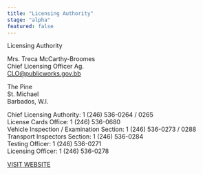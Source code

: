 ```yaml
---
title: "Licensing Authority"
stage: "alpha"
featured: false
---
```


Licensing Authority

Mrs. Treca McCarthy-Broomes  
Chief Licensing Officer Ag.  
CLO@publicworks.gov.bb

The Pine  
St. Michael  
Barbados, W.I.

Chief Licensing Authority: 1 (246) 536-0264 / 0265  
License Cards Office: 1 (246) 536-0680   
Vehicle Inspection / Examination Section: 1 (246) 536-0273 / 0288  
Transport Inspectors Section: 1 (246) 536-0284  
Testing Officer: 1 (246) 536-0271  
Licensing Officer: 1 (246) 536-0278

[VISIT WEBSITE](http://bla.gov.bb)